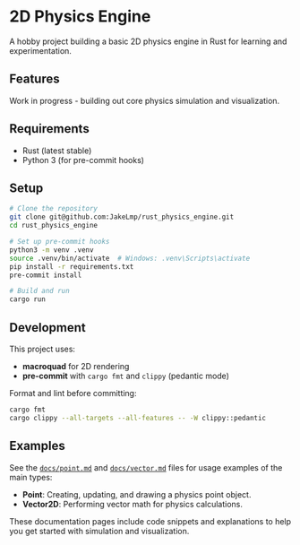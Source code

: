 # 2D Physics Engine

A hobby project building a basic 2D physics engine in Rust for learning and experimentation.

## Features

Work in progress - building out core physics simulation and visualization.

## Requirements

- Rust (latest stable)
- Python 3 (for pre-commit hooks)

## Setup

```bash
# Clone the repository
git clone git@github.com:JakeLmp/rust_physics_engine.git
cd rust_physics_engine

# Set up pre-commit hooks
python3 -m venv .venv
source .venv/bin/activate  # Windows: .venv\Scripts\activate
pip install -r requirements.txt
pre-commit install

# Build and run
cargo run
```

## Development

This project uses:
- **macroquad** for 2D rendering
- **pre-commit** with `cargo fmt` and `clippy` (pedantic mode)

Format and lint before committing:
```bash
cargo fmt
cargo clippy --all-targets --all-features -- -W clippy::pedantic
```

## Examples

See the [`docs/point.md`](docs/point.md) and [`docs/vector.md`](docs/vector.md) files for usage examples of the main types:

- **Point**: Creating, updating, and drawing a physics point object.
- **Vector2D**: Performing vector math for physics calculations.

These documentation pages include code snippets and explanations to help you get started with simulation and visualization.
